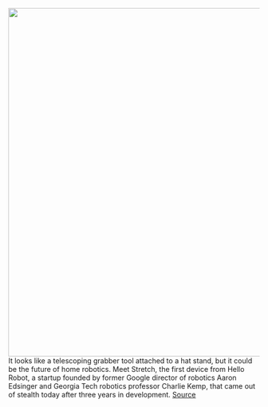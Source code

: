 <img src='https://cdn.vox-cdn.com/thumbor/zlO0qTqiclxsLbmlQkQvNEOkzNY=/135x44:1815x1154/1200x800/filters:focal(1515x279:2115x879)/cdn.vox-cdn.com/uploads/chorus_image/image/67054764/Hello_Robot_Stretch_Quad.0.png' width='700px' /><br/>
It looks like a telescoping grabber tool attached to a hat stand, but it could be the future of home robotics. Meet Stretch, the first device from Hello Robot, a startup founded by former Google director of robotics Aaron Edsinger and Georgia Tech robotics professor Charlie Kemp, that came out of stealth today after three years in development.
<a href='https://www.theverge.com/2020/7/14/21323835/home-robotic-automation-hello-robot-stretch'> Source <a/>